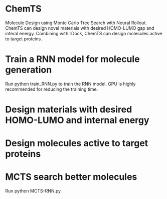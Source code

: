 # ChemTS
Molecule Design using Monte Carlo Tree Search with Neural Rollout. ChemTS can design novel materials with desired HOMO-LUMO gap and interal energy. Combining with rDock, ChemTS can design molecules active to target proteins.


#  Train a RNN model for molecule generation
Run python train_RNN.py to train the RNN model. GPU is highly recommended for reducing the training time.

#  Design materials with desired HOMO-LUMO and internal energy

#  Design molecules active to target proteins

#  MCTS search better molecules
Run python MCTS-RNN.py
